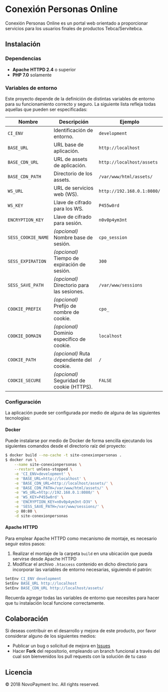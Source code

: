 # Conexión Personas Online

Conexión Personas Online es un portal web orientado a proporcionar servicios para los usuarios finales de productos Tebca/Servitebca.

## Instalación

### Dependencias

- **Apache HTTPD 2.4** o superior
- **PHP 7.0** solamente

### Variables de entorno

Este proyecto depende de la definición de distintas variables de entorno para su funcionamiento correcto y seguro. La siguiente lista refleja todas aquellas que pueden ser especificadas:

| Nombre             | Descripción                                  | Ejemplo                    |
| ------------------ | -------------------------------------------- | -------------------------- |
| `CI_ENV`           | Identificación de entorno.                   | `development`              |
| `BASE_URL`         | URL base de aplicación.                      | `http://localhost`         |
| `BASE_CDN_URL`     | URL de assets de aplicación.                 | `http://localhost/assets`  |
| `BASE_CDN_PATH`    | Directorio de los assets.                    | `/var/www/html/assets/`    |
| `WS_URL`           | URL de servicios web (WS).                   | `http://192.168.0.1:8080/` |
| `WS_KEY`           | Llave de cifrado para los WS.                | `P455w0rd`                 |
| `ENCRYPTION_KEY`   | Llave de cifrado para sesión.                | `n0v0p4ym3nt`              |
| `SESS_COOKIE_NAME` | _(opcional)_ Nombre base de sesión.          | `cpo_session`              |
| `SESS_EXPIRATION`  | _(opcional)_ Tiempo de expiración de sesión. | `300`                      |
| `SESS_SAVE_PATH`   | _(opcional)_ Directorio para las sesiones.   | `/var/www/sessions`        |
| `COOKIE_PREFIX`    | _(opcional)_ Prefijo de nombre de cookie.    | `cpo_`                     |
| `COOKIE_DOMAIN`    | _(opcional)_ Dominio específico de cookie.   | `localhost`                |
| `COOKIE_PATH`      | _(opcional)_ Ruta dependiente del cookie.    | `/`                        |
| `COOKIE_SECURE`    | _(opcional)_ Seguridad de cookie (HTTPS).    | `FALSE`                    |

### Configuración

La aplicación puede ser configurada por medio de alguna de las siguientes tecnologías:

#### Docker

Puede instalarse por medio de Docker de forma sencilla ejecutando los siguientes comandos desde el directorio raíz del proyecto:

```bash
$ docker build --no-cache -t site-conexionpersonas .
$ docker run \
    --name site-conexionpersonas \
    --restart unless-stopped \
    -e 'CI_ENV=development' \
    -e 'BASE_URL=http://localhost' \
    -e 'BASE_CDN_URL=http://localhost/assets/' \
    -e 'BASE_CDN_PATH=/var/www/html/assets/' \
    -e 'WS_URL=http://192.168.0.1:8080/' \
    -e 'WS_KEY=P455w0rd' \
    -e 'ENCRYPTION_KEY=n0v0p4ym3nt-D3V' \
    -e 'SESS_SAVE_PATH=/var/www/sessions/' \
    -p 80:80 \
    -d site-conexionpersonas
```

#### Apache HTTPD

Para emplear Apache HTTPD como mecanismo de montaje, es necesario seguir estos pasos:

1. Realizar el montaje de la carpeta `build` en una ubicación que pueda servirse desde Apache HTTPD
2. Modificar el archivo `.htaccess` contenido en dicho directorio para incorporar las variables de entorno necesarias, siguiendo el patrón:
  ```apache
  SetEnv CI_ENV development
  SetEnv BASE_URL http://localhost
  SetEnv BASE_CDN_URL http://localhost/assets/
  ```

Recuerda agregar todas las variables de entorno que necesites para hacer que tu instalación local funcione correctamente.

## Colaboración

Si deseas contribuir en el desarrollo y mejora de este producto, por favor considerar alguno de los siguientes medios:

- Publicar un bug o solicitud de mejora en [Issues](./issues/new)
- Hacer **Fork** del repositorio, empleando un branch funcional a través del cual son bienvenidos los pull requests con la solución de tu caso


## Licencia

© 2018 NovoPayment Inc. All rights reserved.
